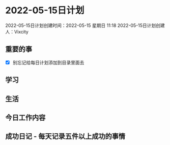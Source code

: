 # 2022-05-15日计划

2022-05-15日计划创建时间：2022-05-15 星期日  11:18
2022-05-15日计划创建人：Vixcity

## 重要的事
- [x] 别忘记给每日计划添加到目录里面去

## 学习

## 生活

## 今日工作内容

## 成功日记 - 每天记录五件以上成功的事情